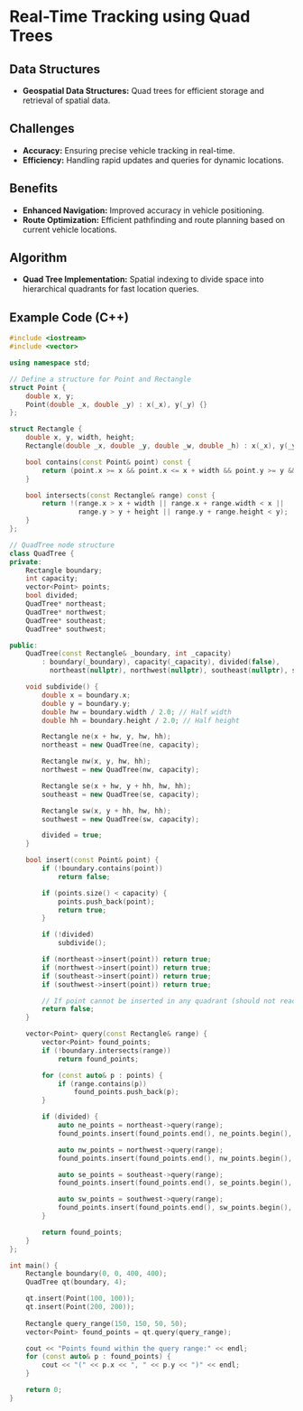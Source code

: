 # Real-Time Tracking using Quad Trees

## Data Structures
- **Geospatial Data Structures:** Quad trees for efficient storage and retrieval of spatial data.

## Challenges
- **Accuracy:** Ensuring precise vehicle tracking in real-time.
- **Efficiency:** Handling rapid updates and queries for dynamic locations.

## Benefits
- **Enhanced Navigation:** Improved accuracy in vehicle positioning.
- **Route Optimization:** Efficient pathfinding and route planning based on current vehicle locations.

## Algorithm
- **Quad Tree Implementation:** Spatial indexing to divide space into hierarchical quadrants for fast location queries.

## Example Code (C++)

```cpp
#include <iostream>
#include <vector>

using namespace std;

// Define a structure for Point and Rectangle
struct Point {
    double x, y;
    Point(double _x, double _y) : x(_x), y(_y) {}
};

struct Rectangle {
    double x, y, width, height;
    Rectangle(double _x, double _y, double _w, double _h) : x(_x), y(_y), width(_w), height(_h) {}

    bool contains(const Point& point) const {
        return (point.x >= x && point.x <= x + width && point.y >= y && point.y <= y + height);
    }

    bool intersects(const Rectangle& range) const {
        return !(range.x > x + width || range.x + range.width < x ||
                 range.y > y + height || range.y + range.height < y);
    }
};

// QuadTree node structure
class QuadTree {
private:
    Rectangle boundary;
    int capacity;
    vector<Point> points;
    bool divided;
    QuadTree* northeast;
    QuadTree* northwest;
    QuadTree* southeast;
    QuadTree* southwest;

public:
    QuadTree(const Rectangle& _boundary, int _capacity)
        : boundary(_boundary), capacity(_capacity), divided(false),
          northeast(nullptr), northwest(nullptr), southeast(nullptr), southwest(nullptr) {}

    void subdivide() {
        double x = boundary.x;
        double y = boundary.y;
        double hw = boundary.width / 2.0; // Half width
        double hh = boundary.height / 2.0; // Half height

        Rectangle ne(x + hw, y, hw, hh);
        northeast = new QuadTree(ne, capacity);

        Rectangle nw(x, y, hw, hh);
        northwest = new QuadTree(nw, capacity);

        Rectangle se(x + hw, y + hh, hw, hh);
        southeast = new QuadTree(se, capacity);

        Rectangle sw(x, y + hh, hw, hh);
        southwest = new QuadTree(sw, capacity);

        divided = true;
    }

    bool insert(const Point& point) {
        if (!boundary.contains(point))
            return false;

        if (points.size() < capacity) {
            points.push_back(point);
            return true;
        }

        if (!divided)
            subdivide();

        if (northeast->insert(point)) return true;
        if (northwest->insert(point)) return true;
        if (southeast->insert(point)) return true;
        if (southwest->insert(point)) return true;

        // If point cannot be inserted in any quadrant (should not reach here ideally)
        return false;
    }

    vector<Point> query(const Rectangle& range) {
        vector<Point> found_points;
        if (!boundary.intersects(range))
            return found_points;

        for (const auto& p : points) {
            if (range.contains(p))
                found_points.push_back(p);
        }

        if (divided) {
            auto ne_points = northeast->query(range);
            found_points.insert(found_points.end(), ne_points.begin(), ne_points.end());

            auto nw_points = northwest->query(range);
            found_points.insert(found_points.end(), nw_points.begin(), nw_points.end());

            auto se_points = southeast->query(range);
            found_points.insert(found_points.end(), se_points.begin(), se_points.end());

            auto sw_points = southwest->query(range);
            found_points.insert(found_points.end(), sw_points.begin(), sw_points.end());
        }

        return found_points;
    }
};

int main() {
    Rectangle boundary(0, 0, 400, 400);
    QuadTree qt(boundary, 4);

    qt.insert(Point(100, 100));
    qt.insert(Point(200, 200));
    
    Rectangle query_range(150, 150, 50, 50);
    vector<Point> found_points = qt.query(query_range);

    cout << "Points found within the query range:" << endl;
    for (const auto& p : found_points) {
        cout << "(" << p.x << ", " << p.y << ")" << endl;
    }

    return 0;
}
